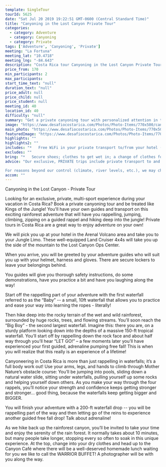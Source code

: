```yaml
---
template: SingleTour
tourId: 5625
date: "Sat Jul 20 2019 19:22:51 GMT-0600 (Central Standard Time)"
title: "Canyoning in the Lost Canyon Private Tour"
categories: 
  - category: Adventure
  - category: Canyoning
  - category: Private
tags: ['Adventure', 'Canyoning', 'Private']
meeting: "La Fortuna"
meeting_lat: "10.4718"
meeting_lng: "-84.643"
description: "Costa Rica tour Canyoning in the Lost Canyon Private Tour, id 5625"
price_from: 170
min_participants: 2
max_participants: 
start_time_text: "null"
duration_text: "null"
price_adult: null
price_child: null
price_student: null
meeting_id: 40
location_id: 40
difficulty: "null"
summary: "Get a private canyoning tour with personalized attention in the magical Lost Canyon near the Arenal Volcano. We set you up with top of the line gear like NRS helmet, Sit Work harness and prepare you for the adventure of a lifetime! Canyoning is a brand-new sport that’s becoming very popular all over the world, especially in Costa Rica. The rugged, mountainous terrain near the Arenal Volcano is the perfect place for first-timers and experienced canyon explorers! See the ..."
image: "https://www.desafiocostarica.com/Photos/Photo-Items/770x500/canyoneering---lost-canyon-adventures---private-1.jpg"
main_photo: "https://www.desafiocostarica.com/Photos/Photo-Items/770x500/canyoneering---lost-canyon-adventures---private-1.jpg"
featuredImage: "https://www.desafiocostarica.com/Photos/Photo-Items/770x500/canyoneering---lost-canyon-adventures---private-1.jpg"
highlights: ""
highlights2: ""
includes: "*   Free WiFi in your private transport to/from your hotel (zone 1); fun and professional guides who love what they do; delicious home-cooked meal; towel; photographer; lots of adventure"
excludes: ""
bring: "*   Secure shoes; clothes to get wet in; a change of clothes for after the tour; extra money to buy a t-shirt or photos of your tour; appetite for adventure"
advice: "Our exclusive, PRIVATE trips include private transport to and from your hotel, you get our most-experienced, top bilingual guides to accompany you, personalized choice of food options, no sense of rushing along - you can take your time, plus you get your photos included. Please let us know if you have any dietary restrictions like gluten-free, vegetarian or kosher, etc. and we will try to accommodate you to the best of our abilities.

For reasons beyond our control (climate, river levels, etc.), we may change to a more-suitable tour with an equal or similar adventure-appeal or offer other tour options so you don't miss out on a fun day in Costa Rica. We reserve the right to cancel a trip due to unfavorable conditions & will only run a tour according to our policies. Full refund is given if (on rare occasion) no tour is run. This adventure involves some inherent risk and physical exertion, so you must be in good physical condition!While the recommended weight limit for our canyoneering (rappelling) tour and most zip line tours is 220 lbs (100 kilos) it’s more about waist size than weight as the ropes (canyoneering) and cables (zip lines) are rated for well over 220 lbs but the maximum waist size for the harnesses used for these tours is 42 inches. So if you are a little over 220 lbs but your waist is less than 42 inches you can still do these tours."
accom: ""
---
```

Canyoning in the Lost Canyon - Private Tour

Looking for an exclusive, private, multi-sport experience during your vacation in Costa Rica? Book a private canyoning tour and be treated like Kings of the Jungle! You'll have your own guides and transport on this exciting rainforest adventure that will have you rappelling, jumping, climbing, zipping on a guided rappel and hiking deep into the jungle! Private tours in Costa Rica are a great way to enjoy adventure on your own!

We will pick you up at your hotel in the Arenal Volcano area and take you to your Jungle Limo. These well-equipped Land Cruiser 4x4s will take you up the side of the mountain to the Lost Canyon Ops Center.

When you arrive, you will be greeted by your adventure guides who will suit you up with your helmet, harness and gloves. There are secure lockers to leave your belongings behind.

You guides will give you thorough safety instructions, do some demonstrations, have you practice a bit and have you laughing along the way!

Start off the rappelling part of your adventure with the first waterfall referred to as the “Baby” -- a small, 10ft waterfall that allows you to practice and ease your way into learning the ropes - literally!

Then hike deep into the rocky terrain of the wet and wild rainforest, surrounded by huge rocks, trees, and flowing streams. You’ll soon reach the “Big Boy” - the second largest waterfall. Imagine this: there you are, on a sturdy platform looking down into the depths of a massive 150-ft tropical waterfall. You’ll start off by rappelling down the rock face and about half way through you’ll hear “LET GO!” – a few moments later you’ll have experienced your first guided, adrenaline pumping free fall! This is when you will realize that this really is an experience of a lifetime!

Canyoneering in Costa Rica is more than just rappelling in waterfalls; it’s a full body work out! Use your arms, legs, and hands to climb through Mother Nature’s obstacle course: You’ll be jumping into pools, sliding down a natural water slide, sitting under waterfalls, pulling yourself up some rocks and helping yourself down others. As you make your way through the four rappels, you’ll notice your strength and confidence keeps getting stronger and stronger… good thing, because the waterfalls keep getting bigger and BIGGER.

You will finish your adventure with a 200-ft waterfall drop -- you will be rappelling part of the way and then letting go of the reins to experience another guided free fall drop! Talk about adrenaline!

As we hike back up the rainforest canyon, you’ll be invited to take your time and enjoy the serenity of the rain forest. It normally takes about 10 minutes, but many people take longer, stopping every so often to soak in this unique experience. At the top, change into your dry clothes and head up to the Canyon Café where there will be a well-deserved homemade lunch waiting for you we like to call the WARRIOR BUFFET! A photographer will be with you along the way.